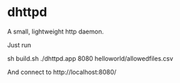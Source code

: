 # dhttpd
A small, lightweight http daemon.

Just run 

sh build.sh
./dhttpd.app 8080 helloworld/allowedfiles.csv

And connect to http://localhost:8080/

